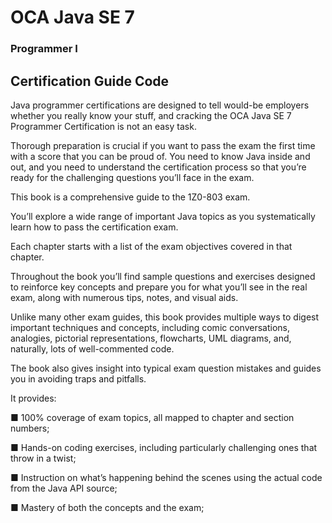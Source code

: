 # OCA Java SE 7

### Programmer I


## Certification Guide Code


Java programmer certifications are designed to tell would-be employers whether you
really know your stuff, and cracking the OCA Java SE 7 Programmer Certification is
not an easy task.

Thorough preparation is crucial if you want to pass the exam the first
time with a score that you can be proud of. You need to know Java inside and out, and
you need to understand the certification process so that you’re ready for the challenging
questions you’ll face in the exam.

This book is a comprehensive guide to the 1Z0-803 exam.

You’ll explore a wide range of important Java topics as you systematically learn how
to pass the certification exam.

Each chapter starts with a list of the exam objectives covered in that chapter.

Throughout the book you’ll find sample questions and exercises designed to reinforce
key concepts and prepare you for what you’ll see in the real exam, along with
numerous tips, notes, and visual aids.

Unlike many other exam guides, this book provides multiple ways to digest important
techniques and concepts, including comic conversations, analogies, pictorial representations,
flowcharts, UML diagrams, and, naturally, lots of well-commented code.

The book also gives insight into typical exam question mistakes and guides you in
avoiding traps and pitfalls.


It provides:

■ 100% coverage of exam topics, all mapped to chapter and section numbers;

■ Hands-on coding exercises, including particularly challenging ones that throw
in a twist;

■ Instruction on what’s happening behind the scenes using the actual code from
the Java API source;

■ Mastery of both the concepts and the exam;
